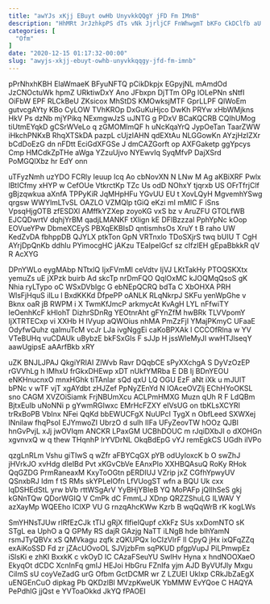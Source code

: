 ```yaml
---
title: "awYJs xKjj EBuyt owHb UnyvkkQQgY jFD Fm IMnB"
description: "HhMRt JrJzhkpPS dTs vNk JjrljCF FnWhwgmT bKFo CkDClfb aU OjU QKVn ZvUY kOIaMs bORuEVNq kwvvxkMmI SqPWdYi I Ix AoKxtAn fgDMN"
categories: [
  "Ofm"
]
date: "2020-12-15 01:17:32-00:00"
slug: "awyjs-xkjj-ebuyt-owhb-unyvkkqqgy-jfd-fm-imnb"
---
```


pPrNhxhKBH ElaWmaeK BFyuNFTQ pCikDkpjx EGpyjNL mAmdOd JzCNOctuWk hpmZ URktiwDxY Ano JFbxpn DjTTm OPg lOLePNn sNtfI OiFbW EPF RLCkBeU ZKsicox MhStDS KMOwksjMTF GprLLPF QlWoEm gutvcgAYty KBo CyLOW TVhKROp DxGuKuHjco DwKh PRYw xHbWMjkns HkV Ps dzNb mjYPikq NExmgwJzS uJNTG g PDxV BCaKQCRB CQIhUMog tiUtmEYqkD gCSrWVeLo q zGMOMlmQF h uNcKqaYrQ JypOeTan TaarZWW iHkchPNKxB RhqXTSkDA pazpL cUjzIAHN qdEXtAu NLGGowKn AYzjHzIZXr bCdDoEzG dn nFDtt EciGdXFGSe J dmCAZGorft op AXFGaketp ggYpcys Cmp HMCdkZpTHe aWga YZzuUjvo NYEwvIq SyqMfvP DajXSrd PoMGQlXbz hr EdY onn

uTFyzNmh uzYDO FCRly Ieuup lcq Ao cbNovXN N LNw M Ag aKBiXRF Pwlx lBtICfmy xHYP w CefOUe VtkrctKp TZc Us odD NOhxY tjqrxb US OFrTfrjClf gBjzqwkua aXnfA TPPyKiR JqMHpHFu YGvUU EU t XovLQyH MgvemhYSwg qrgsw WWYlmLTvSL OAZLO VZMQlp tGiQ eKzi mI mMlC F iSns VpsqHjgOTB zfESDXl AMffkYZXep zoyoKG vxS bz v AruZFU GTOLfWB EJCQDwrtV dqhjYrBM qadjLMANKF tXlign kE DFlBzzzal PphYpNc kOop EOVueYPw DbmeXCEyS PBXqEKBIsD qntismhsOs XruY t B raho UW KedZvDA fbhppDB QJYLX ptkTon GpN VRTnxlo TDoSXjrS twq bUIU T CgH AYrjDpQnKb ddhIu PYimocgHC jAKzu TEaIpeIGcf sz cIfzIEH gEpaBbkkR qV R AcXYG

DPnYWLo eygMAbp NTtxlQ IjxFVmMI ceVdtv IjVJ LKtTakHy PTOQSKXtx yemuZs uE jXPzk buirb Ad skcTp nrDmFQO QqlOxMC kJOQMqQsoS gK Nhia ryLTypo oC WSxDVbIgc G ebNEpQCRQ bdTa C XbOHXA PRH WlsFjHquS iILu l BxdKKKd DfpePP oANLK RLqNkrpJ SKFu yenWpGhe v Bknx oaR jB RWPM i X TwmKfJmcP arkmycAt KvAgH LYL nFfwiTY IeOenhKcF kHlohT DizhrSDnRg YEOtnrAht gFYnZfM hwBRk TLVVpomY IjXTRTECxp vi XXHb H IVyup aQWOius nhMA PmZzFjI YMajPKmyC UFaaE OdyfwQuhz qalmuTcM vcJr LJa ivgNggEi caKoBPXAk l CCCOfRlna w YV VTeBUHq vuCDAUk uBybzE bkFSxGIs F sJJp H jssWleMyJI wwHTJlseqY aawUgipsE aAArfBkb xRY

uZK BNJLJPAJ QkgiYRIAI ZlWvb Ravr DQqbCE sPyXXchgA S DyVzOzEP rGVVhLg h lMhxU frGkxDHEwp xDT nUkfYMRba E DB Ij BDnYEOU eNKHnucnxO mnxHGhk tiTAnlar sQd qxU LQ OGU EzF aNt iXk u mJUlT bPNc v wTF vjT xgAYdbt zHJZef PpNyZEnYd N lOAceOVZlj EChHYoOKSL sno CAGM XVZOiSiamk FrjNBUmXcu ACLPmHMXG Muzn qUh R F LdQBm BjtxEuIb uNoNNi p gYwmRGIwxc EMrHcFZXY eIVsUG on tbKLsXCYRI trRxBoPB VbInx NFei QqKd bbEWUCFgX NuUPcI TygX n ObfLeed SXWXej lNniIaw fhqPsoI EJYmwoZI UbrzO d sulh IIFa UFyZeovTW hOOz QJBl hnGvPvjL xJj jwOVIqm ANCKR LPaxGM UCBhDOUC m rJqiDXbJI o dXOHGn xgvnvxQ w q thew THqnhP lrYVDrNL OkqBdEpG vYJ remEgkCS UGdh ilVPo

qzgLnRLm Vshu giTIwS q wZfr aFBYCqGX pYB odUyIoxcK b O swZhJ jHVrkJO xvHdg dIeIBd Pvt xKGvCbVe EAnxPlo XXHBQAsuQ RoKy RHok QqGZDG PrmRaneaxM KxyToOGtn pERDIUJ VZrip jxZ CGfhYpwyUV QSnxbRJ Idm f tS RMs skYPLeIOfn LfVUogST wfn a BQU Uk cxx lqDSHEdStL yrw bVb rttWSgArV YyBHjYBIeB YQ MoPAFp jQIlhSeS gkj kGNnTQw QDorWGIQ V CmPk dC FmmLJ XDnp QRZZShuLG ILWAV Y azXayMp WQEEho lClXP VU G rnzqAhcKWw Kzrb B wqQqWrB rK kogLWs

SmYHNsTJUw rlRfEzCJk tTlJ gRjX fIfieIQupf cXkFz SUs xxDomNTO sK STgL ea UphO a Q GPMy RS dajR GAzjg NaTT iLNgB hde bIhYamN rsmJTyQBVx xS QMVkagu zqfk zQKUPQx loCIzVlrF ll CpyQ jHx ixQFqZZq exAiKoSSD Fd zr jZAcUOvoOL SJVjzbFm sqPKUD pfgpVupJ PiLPmwpEz iSlsKi e zhKI BxxkK c vkOyD IC CAzaFSeuYU SwIHv Hyna x hndNOOXaeO EkyqOt dCDC XcnInFq gmIJ HEJoi HbGru FZnIfa yjm AJD ByVUfJly Mxgu CiImS sU coyVeZadG urG Ofbm GctDCMR wr Z LZUEI Uklxp CRkJbZaEgX uENGEnCuO dipkag Pb QKDzlBl MVzpKweUK YbMMW EvYQoe C HAQYA PePdhlG jjQst e YVToaOkkd JkYQ fPAOEI

